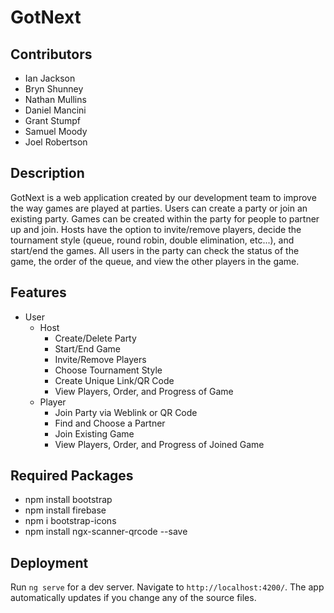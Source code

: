 # GotNext

## Contributors 
- Ian Jackson
- Bryn Shunney
- Nathan Mullins
- Daniel Mancini
- Grant Stumpf
- Samuel Moody
- Joel Robertson

## Description 
GotNext is a web application created by our development team to improve the way games are played at parties. Users can create a party or join an existing party. Games can be created within the party for people to partner up and join. Hosts have the option to invite/remove players, decide the tournament style (queue, round robin, double elimination, etc...), and start/end the games. All users in the party can check the status of the game, the order of the queue, and view the other players in the game. 

## Features 
- User
    - Host
        - Create/Delete Party
        - Start/End Game
        - Invite/Remove Players
        - Choose Tournament Style
        - Create Unique Link/QR Code
        - View Players, Order, and Progress of Game
    - Player
        - Join Party via Weblink or QR Code
        - Find and Choose a Partner
        - Join Existing Game
        - View Players, Order, and Progress of Joined Game

## Required Packages 
- npm install bootstrap
- npm install firebase
- npm i bootstrap-icons
- npm install ngx-scanner-qrcode --save

## Deployment
Run `ng serve` for a dev server. Navigate to `http://localhost:4200/`. The app automatically updates if you change any of the source files.